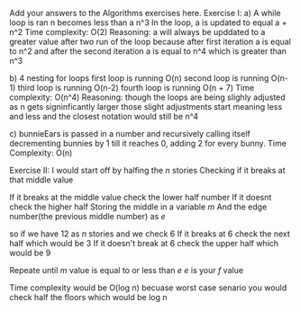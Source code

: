 Add your answers to the Algorithms exercises here.
Exercise I:
a) 
A while loop is ran n becomes less than a n^3 
In the loop, a is updated to equal a + n^2
Time complexity: O(2)
Reasoning: a will always be upddated to a greater value after two run of the loop because after first iteration a is equal to n^2 and after the second iteration a is equal to n^4 which is greater than n^3

b)
4 nesting for loops 
first loop is running O(n)
second loop is running O(n-1)
third loop is running O(n-2)
fourth loop is running O(n + 7)
Time complexity: O(n^4)
Reasoning: though the loops are being slighly adjusted as n gets signinficantly larger those slight adjustments start meaning less and less and the closest notation would still be n^4

c)
bunnieEars is passed in a number and recursively calling itself decrementing bunnies by 1 till it reaches 0, adding 2 for every bunny.
Time Complexity: O(n)

Exercise II:
I would start off by halfing the _n_ stories 
Checking if it breaks at that middle value

If it breaks at the middle value check the lower half number
If it doesnt check the higher half
Storing the middle in a variable _m_
And the edge number(the previous middle number) as _e_

so if we have 12 as _n_ stories and we check 6
If it breaks at 6 check the next half which would be 3
If it  doesn't break at 6 check the upper half which would be 9

Repeate until _m_ value is equal to or less than _e_
_e_ is your _f_ value

Time complexity would be O(log n) 
becuase worst case senario you would check half the floors 
which would be log n